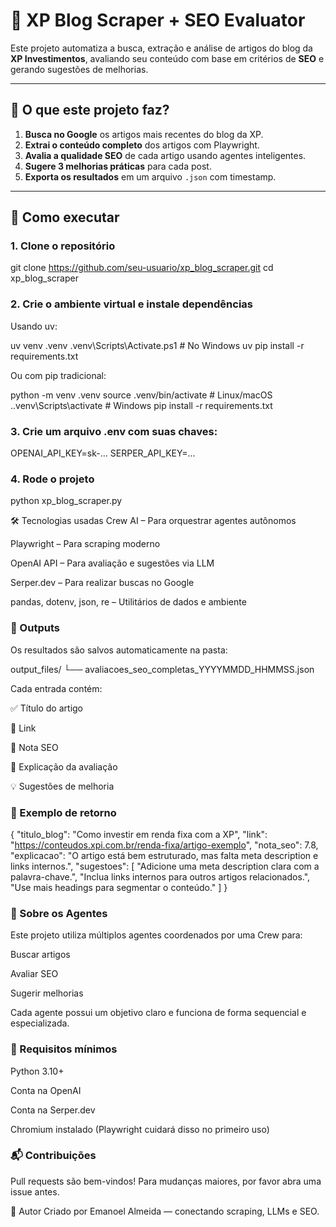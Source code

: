 # 🧠 XP Blog Scraper + SEO Evaluator

Este projeto automatiza a busca, extração e análise de artigos do blog da **XP Investimentos**, avaliando seu conteúdo com base em critérios de **SEO** e gerando sugestões de melhorias.

---

## 📌 O que este projeto faz?

1. **Busca no Google** os artigos mais recentes do blog da XP.
2. **Extrai o conteúdo completo** dos artigos com Playwright.
3. **Avalia a qualidade SEO** de cada artigo usando agentes inteligentes.
4. **Sugere 3 melhorias práticas** para cada post.
5. **Exporta os resultados** em um arquivo `.json` com timestamp.

---

## 🚀 Como executar

### 1. Clone o repositório

git clone https://github.com/seu-usuario/xp_blog_scraper.git
cd xp_blog_scraper

### 2. Crie o ambiente virtual e instale dependências
Usando uv:

uv venv .venv
.venv\Scripts\Activate.ps1   # No Windows
uv pip install -r requirements.txt

Ou com pip tradicional:

python -m venv .venv
source .venv/bin/activate      # Linux/macOS
.\.venv\Scripts\activate       # Windows
pip install -r requirements.txt

### 3. Crie um arquivo .env com suas chaves:

OPENAI_API_KEY=sk-...
SERPER_API_KEY=...

### 4. Rode o projeto

python xp_blog_scraper.py

🛠️ Tecnologias usadas
Crew AI – Para orquestrar agentes autônomos

Playwright – Para scraping moderno

OpenAI API – Para avaliação e sugestões via LLM

Serper.dev – Para realizar buscas no Google

pandas, dotenv, json, re – Utilitários de dados e ambiente

### 📂 Outputs
Os resultados são salvos automaticamente na pasta:

output_files/
  └── avaliacoes_seo_completas_YYYYMMDD_HHMMSS.json

Cada entrada contém:

✅ Título do artigo

🔗 Link

🧠 Nota SEO

📝 Explicação da avaliação

💡 Sugestões de melhoria

### 🧪 Exemplo de retorno

{
  "titulo_blog": "Como investir em renda fixa com a XP",
  "link": "https://conteudos.xpi.com.br/renda-fixa/artigo-exemplo",
  "nota_seo": 7.8,
  "explicacao": "O artigo está bem estruturado, mas falta meta description e links internos.",
  "sugestoes": [
    "Adicione uma meta description clara com a palavra-chave.",
    "Inclua links internos para outros artigos relacionados.",
    "Use mais headings para segmentar o conteúdo."
  ]
}

### 🤖 Sobre os Agentes
Este projeto utiliza múltiplos agentes coordenados por uma Crew para:

Buscar artigos

Avaliar SEO

Sugerir melhorias

Cada agente possui um objetivo claro e funciona de forma sequencial e especializada.

### 📌 Requisitos mínimos
Python 3.10+

Conta na OpenAI

Conta na Serper.dev

Chromium instalado (Playwright cuidará disso no primeiro uso)

### 📬 Contribuições
Pull requests são bem-vindos! Para mudanças maiores, por favor abra uma issue antes.

🧠 Autor
Criado por Emanoel Almeida — conectando scraping, LLMs e SEO.

